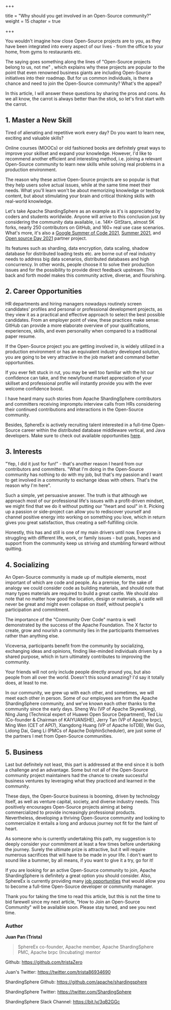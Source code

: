 +++

title = "Why should you get involved in an Open-Source community?"
weight = 15
chapter = true

+++



You wouldn't imagine how close Open-Source projects are to you, as they have been integrated into every aspect of our lives - from the office to your home, from gyms to restaurants etc. 

The saying goes something along the lines of "Open-Source projects belong to us, not me" , which explains why these projects are popular to the point that even renowned business giants are including Open-Source initiatives into their roadmap. But for us common individuals, is there a chance and need to join the Open-Source community? What's the appeal?

In this article, I will answer these questions by sharing the pros and cons. As we all know, the carrot is always better than the stick, so let's first start with the carrot.

## 1. Master a New Skill

Tired of alienating and repetitive work every day? Do you want to learn new, exciting and valuable skills? 

Online courses (MOOCs) or old fashioned books are definitely great ways to improve your skillset and expand your knowledge. However, I'd like to recommend another efficient and interesting method, i.e. joining a relevant Open-Source community to learn new skills while solving real problems in a production environment. 

The reason why these active Open-Source projects are so popular is that they help users solve actual issues, while at the same time meet their needs. What you'll learn won't be about memorizing knowledge or textbook content, but about stimulating your brain and critical thinking skills with real-world knowledge. 

Let's take Apache ShardingSphere as an example as it's is appreciated by coders and students worldwide. Anyone will arrive to this conclusion just by considering the community data available, i.e. 14K+ GitStars, almost 5K forks, nearly 250 contributors on GitHub, and 160+ real use case scenarios. What's more, it's also a [Google Summer of Code 2021](https://summerofcode.withgoogle.com/), [Summer 2021](https://summer.iscas.ac.cn/#/?lang=en), and [Open source Day 2021](https://ghc.anitab.org/programs-and-awards/open-source-day/) partner project.

Its features such as sharding, data encryption, data scaling, shadow database for distributed loading tests etc. are borne out of real industry needs to address big data scenarios, distributed databases and high concurrency. In other words, people choose it to solve their production issues and for the possibility to provide direct feedback upstream. This back and forth model makes this community active, diverse, and flourishing.

## 2. Career Opportunities

HR departments and hiring managers nowadays routinely screen candidates' profiles and personal or professional development projects, as they view it as a practical and effective approach to select the best possible candidates. From an employer point of view, these practices make sense: GitHub can provide a more elaborate overview of your qualifications, experiences, skills, and even personality when compared to a traditional paper resume. 

If the Open-Source project you are getting involved in, is widely utilized in a production environment or has an equivalent industry developed solution, you are going to be very attractive in the job market and command better opportunities. 

If you ever felt stuck in rut, you may be well too familiar with the hit our confidence can take, and the newlyfound market appreciation of your skillset and professional profile will instantly provide you with the ever welcome confidence boost. 

I have heard many such stories from Apache ShardingSphere contributors and committers receiving impromptu interview calls from HRs considering their continued contributions and interactions in the Open-Source community.

Besides, SphereEx is actively recruiting talent interested in a full-time Open-Source career within the distributed database middleware vertical, and Java developers. Make sure to check out available opportunities [here](https://www.linkedin.com/company/sphere-ex/jobs/).

## 3. Interests

"Yep, I did it just for fun!" - that's another reason I heard from our contributors and committers. "What I'm doing in the Open-Source community has nothing to do with my job, but that's my passion and I want to get involved in a community to exchange ideas with others. That's the reason why I'm here". 

Such a simple, yet persuasive answer. The truth is that although we approach most of our professional life's issues with a profit-driven mindset, we might find that we do it without putting our "heart and soul" in it. Picking up a passion or side-project can allow you to rediscover yourself and channel positive energy into working on something you love, which in return gives you great satisfaction, thus creating a self-fulfilling circle.

Honestly, this has and still is one of my main drivers until now. Everyone is struggling with different life, work, or family issues - but goals, hopes and support from the community keep us striving and stumbling forward without quitting.

## 4. Socializing

An Open-Source community is made up of multiple elements, most important of which are code and people. As a premise, for the sake of analogy we could consider code as building materials, and should note that many types materials are required to build a great castle.  We should also note that no matter how good the location, design or materials, a castle will never be great and might even collapse on itself, without people's participation and commitment. 

The importance of the "Community Over Code" mantra is well demonstrated by the success of the Apache Foundation. The X factor to create, grow and nourish a community lies in the participants themselves rather than anything else.

Viceversa, participants benefit from the community by socializing, exchanging ideas and opinions, finding like-minded individuals driven by a shared purpose, which in turn ultimately contributes to improving the community.

Your friends will not only include people directly around you, but also people from all over the world. Doesn't this sound amazing? I'd say it totally does, at least to me.

In our community, we grew up with each other, and sometimes, we will meet each other in person. Some of our employees are from the Apache ShardingSphere community, and we've known each other thanks to the community since the early days. Sheng Wu (VP of Apache Skywalking), Ning Jiang (Technical expert of Huawei Open Source Department), Ted Liu (Co-founder & Chairman of KAIYUANSHE), Jerry Tan (VP of Apache brpc), Ming Wen (CET of API7), Xiangdong Huang (VP of Apache IoTDB), Wei Guo, Lidong Dai, Gang Li (PMCs of Apache DolphinScheduler), are just some of the partners I met from Open-Source communities. 

## 5. Business

Last but definitely not least, this part is addressed at the end since it is both a challenge and an advantage. 
Some but not all of the Open-Source community project maintainers had the chance to create successful business ventures by leveraging what they practiced and learned in the community. 


These days, the Open-Source business is booming, driven by technology itself, as well as venture capital, society, and diverse industry needs. This positively encourages Open-Source projects aiming at being commercialized to provide increasingly professional products. Nevertheless, developing a thriving Open-Source community and looking to commercialize it entails a long and arduous journey not fit for the faint of heart. 

As someone who is currently undertaking this path, my suggestion is to deeply consider your commitment at least a few times before undertaking the journey. Surely the ultimate prize is attractive, but it will require numerous sacrifices that will have to be made in your life. I don't want to sound like a bummer, by all means, if you want to give it a try, go for it! 

If you are looking for an active Open-Source community to join, Apache ShardingSphere is definitely a great option you should consider. Also, SphereEx is currently providing many [job opportunities](https://www.linkedin.com/company/sphere-ex/jobs/) that would allow you to become a full-time Open-Source developer or community manager.  

Thank you for taking the time to read this article, but this is not the time to bid farewell since my next article, "How to Join an Open-Source Community" will be available soon. Please stay tuned, and see you next time. 

### Author

**Juan Pan (Trista)**

> SphereEx co-founder, Apache member, Apache ShardingSphere PMC, Apache brpc (Incubating) mentor

Github: <https://github.com/tristaZero>

Juan's Twitter: <https://twitter.com/trista86934690>

ShardingSphere Github: <https://github.com/apache/shardingsphere>

ShardingSphere Twitter: <https://twitter.com/ShardingSphere>

ShardingSphere Slack Channel: <https://bit.ly/3qB2GGc>

